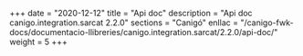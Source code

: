 +++
date        = "2020-12-12"
title       = "Api doc"
description = "Api doc canigo.integration.sarcat 2.2.0"
sections    = "Canigó"
enllac		= "/canigo-fwk-docs/documentacio-llibreries/canigo.integration.sarcat/2.2.0/api-doc/"
weight		= 5
+++
